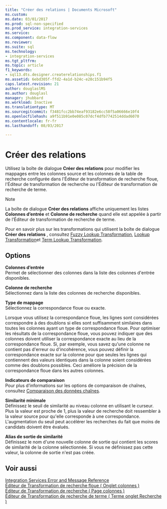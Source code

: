 ```yaml
---
title: "Créer des relations | Documents Microsoft"
ms.custom: 
ms.date: 03/01/2017
ms.prod: sql-non-specified
ms.prod_service: integration-services
ms.service: 
ms.component: data-flow
ms.reviewer: 
ms.suite: sql
ms.technology:
- integration-services
ms.tgt_pltfrm: 
ms.topic: article
f1_keywords:
- sql13.dts.designer.createrelationships.f1
ms.assetid: 6ebd305f-ffd2-4a1d-b24c-e28c151b94f5
caps.latest.revision: 21
author: douglaslMS
ms.author: douglasl
manager: jhubbard
ms.workload: Inactive
ms.translationtype: MT
ms.sourcegitcommit: f3481fcc2bb74eaf93182e6cc58f5a06666e10f4
ms.openlocfilehash: a9f511b91e0e085c07dcf4dfb7742514ddad6070
ms.contentlocale: fr-fr
ms.lasthandoff: 08/03/2017

---
```

# <a name="create-relationships"></a>Créer des relations
  Utilisez la boîte de dialogue **Créer des relations** pour modifier les mappages entre les colonnes source et les colonnes de la table de recherche configurée dans l'Éditeur de transformation de recherche floue, l'Éditeur de transformation de recherche ou l'Éditeur de transformation de recherche de terme.  
  
> [!NOTE]  
>  La boîte de dialogue **Créer des relations** affiche uniquement les listes **Colonnes d’entrée** et **Colonne de recherche** quand elle est appelée à partir de l’Éditeur de transformation de recherche de terme.  
  
 Pour en savoir plus sur les transformations qui utilisent la boîte de dialogue **Créer des relations** , consultez [Fuzzy Lookup Transformation](../../../integration-services/data-flow/transformations/fuzzy-lookup-transformation.md), [Lookup Transformation](../../../integration-services/data-flow/transformations/lookup-transformation.md)et [Term Lookup Transformation](../../../integration-services/data-flow/transformations/term-lookup-transformation.md).  
  
## <a name="options"></a>Options  
 **Colonnes d’entrée**  
 Permet de sélectionner des colonnes dans la liste des colonnes d'entrée disponibles.  
  
 **Colonne de recherche**  
 Sélectionnez dans la liste des colonnes de recherche disponibles.  
  
 **Type de mappage**  
 Sélectionnez la correspondance floue ou exacte.  
  
 Lorsque vous utilisez la correspondance floue, les lignes sont considérées correspondre à des doublons si elles sont suffisamment similaires dans toutes les colonnes ayant un type de correspondance floue. Pour optimiser les résultats de la correspondance floue, vous pouvez indiquer que des colonnes doivent utiliser la correspondance exacte au lieu de la correspondance floue. Si, par exemple, vous savez qu'une colonne ne contient pas d'erreur ou d'incohérence, vous pouvez définir la correspondance exacte sur la colonne pour que seules les lignes qui contiennent des valeurs identiques dans la colonne soient considérées comme des doublons possibles. Ceci améliore la précision de la correspondance floue dans les autres colonnes.  
  
 **Indicateurs de comparaison**  
 Pour plus d’informations sur les options de comparaison de chaînes, consultez [Comparaison des données chaînes](../../../integration-services/data-flow/comparing-string-data.md).  
  
 **Similarité minimale**  
 Définissez le seuil de similarité au niveau colonne en utilisant le curseur. Plus la valeur est proche de 1, plus la valeur de recherche doit ressembler à la valeur source pour qu'elle corresponde à une correspondance. L'augmentation du seuil peut accélérer les recherches du fait que moins de candidats doivent être évalués.  
  
 **Alias de sortie de similarité**  
 Définissez le nom d'une nouvelle colonne de sortie qui contient les scores de similarité de la colonne sélectionnée. Si vous ne définissez pas cette valeur, la colonne de sortie n'est pas créée.  
  
## <a name="see-also"></a>Voir aussi  
 [Integration Services Error and Message Reference](../../../integration-services/integration-services-error-and-message-reference.md)   
 [Éditeur de Transformation de recherche floue &#40; Onglet colonnes &#41;](../../../integration-services/data-flow/transformations/fuzzy-lookup-transformation-editor-columns-tab.md)   
 [Éditeur de Transformation de recherche &#40; Page colonnes &#41;](../../../integration-services/data-flow/transformations/lookup-transformation-editor-columns-page.md)   
 [Éditeur de Transformation de recherche de terme &#40; Terme onglet Recherche &#41;](../../../integration-services/data-flow/transformations/term-lookup-transformation-editor-term-lookup-tab.md)  
  
  

